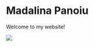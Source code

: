 <html>
 
<body>
  <h1>Madalina Panoiu</h1>
  <p>Welcome to my website!</p>
  <img src="https://content.codecademy.com/articles/github-pages-via-web-app/happy-ice-cream.gif"/>
</body>
 
</html>
